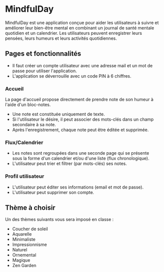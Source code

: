 # MindfulDay

MindfulDay est une application conçue pour aider les utilisateurs à suivre et améliorer leur bien-être mental en combinant un journal de santé mentale quotidien et un calendrier. Les utilisateurs peuvent enregistrer leurs pensées, leurs humeurs et leurs activités quotidiennes.

## Pages et fonctionnalités 
- Il faut créer un compte utilisateur avec une adresse mail et un mot de passe pour utiliser l'application.
- L'application se déverrouille avec un code PIN à 6 chiffres.

### Accueil
La page d'accueil propose directement de prendre note de son humeur à l'aide d'un bloc-notes.
- Une note est constituée uniquement de texte.
- Si l'utilisateur le désire, il peut associer des mots-clés dans un champ secondaire à sa note.
- Après l'enregistrement, chaque note peut être éditée et supprimée.

### Flux/Calendrier
- Les notes sont regroupées dans une seconde page qui se présente sous la forme d'un calendrier et/ou d'une liste (flux chronologique).
- L'utilisateur peut trier et filtrer (par mots-clés) ses notes.

### Profil utilisateur
- L'utilisateur peut éditer ses informations (email et mot de passe).
- L'utilisateur peut supprimer son compte.

## Thème à choisir

Un des thèmes suivants vous sera imposé en classe :

- Coucher de soleil
- Aquarelle
- Minimaliste
- Impressionnisme
- Naturel
- Ornemental
- Magique
- Zen Garden
